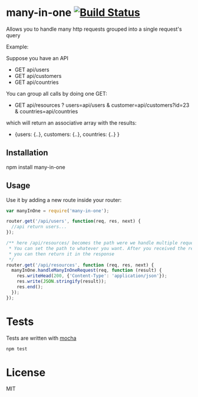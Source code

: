 many-in-one [![Build Status](https://secure.travis-ci.org/Oligrand/many-in-one.png)](http://travis-ci.org/Oligrand/many-in-one)
=========

Allows you to handle many http requests grouped into a single request's query

Example:

Suppose you have an API
- GET api/users
- GET api/customers
- GET api/countries

You can group all calls by doing one GET:
- GET api/resources ? users=api/users & customer=api/customers?id=23 & countries=api/countries

which will return an associative array with the results:
- {users: {..}, customers: {..}, countries: {..} }

## Installation

  npm install many-in-one

## Usage

Use it by adding a new route inside your router:

```js
var manyInOne = require('many-in-one');

router.get('/api/users', function(req, res, next) {
  //api return users...
});

/** here /api/resources/ becomes the path were we handle multiple requests.
 * You can set the path to whatever you want. After you received the result
 * you can then return it in the response
 */
router.get('/api/resources', function (req, res, next) {
  manyInOne.handleManyInOneRequest(req, function (result) {
    res.writeHead(200, {'Content-Type': 'application/json'});
    res.write(JSON.stringify(result));
    res.end();
  });
});

```

# Tests
Tests are written with [mocha](https://mochajs.org/)

```bash
npm test
```

# License
MIT
